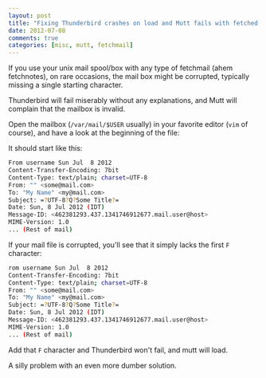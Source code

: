 ```yaml
---
layout: post
title: "Fixing Thunderbird crashes on load and Mutt fails with fetched mail"
date: 2012-07-08
comments: true
categories: [misc, mutt, fetchmail]
---
```


If you use your unix mail spool/box with any type of fetchmail (ahem fetchnotes), on rare occasions, the mail box might be corrupted, typically missing a single starting character.

Thunderbird will fail miserably without any explanations, and Mutt will complain that the mailbox is invalid.

Open the mailbox (`/var/mail/$USER` usually) in your favorite editor (`vim` of course), and have a look at the beginning of the file:

It should start like this:
```bash
From username Sun Jul  8 2012
Content-Transfer-Encoding: 7bit
Content-Type: text/plain; charset=UTF-8
From: "" <some@mail.com>
To: "My Name" <my@mail.com>
Subject: =?UTF-8?Q?Some Title?=
Date: Sun, 8 Jul 2012 (IDT)
Message-ID: <462381293.437.1341746912677.mail.user@host>
MIME-Version: 1.0
... (Rest of mail)
```

If your mail file is corrupted, you'll see that it simply lacks the first `F` character:
```bash
rom username Sun Jul  8 2012
Content-Transfer-Encoding: 7bit
Content-Type: text/plain; charset=UTF-8
From: "" <some@mail.com>
To: "My Name" <my@mail.com>
Subject: =?UTF-8?Q?Some Title?=
Date: Sun, 8 Jul 2012 (IDT)
Message-ID: <462381293.437.1341746912677.mail.user@host>
MIME-Version: 1.0
... (Rest of mail)
```

Add that `F` character and Thunderbird won't fail, and mutt will load.

A silly problem with an even more dumber solution.
